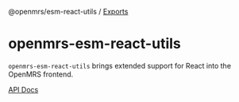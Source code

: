 @openmrs/esm-react-utils / [Exports](modules.md)

# openmrs-esm-react-utils

`openmrs-esm-react-utils` brings extended support for React into the OpenMRS frontend.

[API Docs](docs/API.md)
